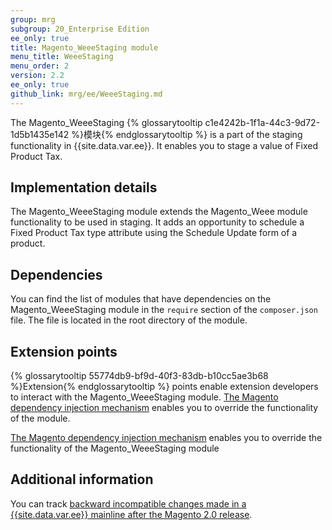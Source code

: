 ```yaml
---
group: mrg
subgroup: 20_Enterprise Edition
ee_only: true
title: Magento_WeeeStaging module
menu_title: WeeeStaging
menu_order: 2
version: 2.2
ee_only: true
github_link: mrg/ee/WeeeStaging.md
---
```



The Magento_WeeeStaging {% glossarytooltip c1e4242b-1f1a-44c3-9d72-1d5b1435e142 %}模块{% endglossarytooltip %} is a part of the staging functionality in {{site.data.var.ee}}. It enables you to stage a value of Fixed Product Tax.

## Implementation details

The Magento_WeeeStaging module extends the Magento_Weee module functionality to be used in staging. It adds an opportunity to schedule a Fixed Product Tax type attribute using the Schedule Update form of a product.

## Dependencies

You can find the list of modules that have dependencies on the Magento_WeeeStaging module in the `require` section of the `composer.json` file. The file is located in the root directory of the module.

## Extension points

{% glossarytooltip 55774db9-bf9d-40f3-83db-b10cc5ae3b68 %}Extension{% endglossarytooltip %} points enable extension developers to interact with the Magento_WeeeStaging module. [The Magento dependency injection mechanism](http://devdocs.magento.com/guides/v2.2/extension-dev-guide/depend-inj.html) enables you to override the functionality of the module.

[The Magento dependency injection mechanism](http://devdocs.magento.com/guides/v2.2/extension-dev-guide/depend-inj.html) enables you to override the functionality of the Magento_WeeeStaging module

## Additional information

You can track [backward incompatible changes made in a {{site.data.var.ee}} mainline after the Magento 2.0 release](http://devdocs.magento.com/guides/v2.0/release-notes/backward-incompatible-changes/commerce.html).

